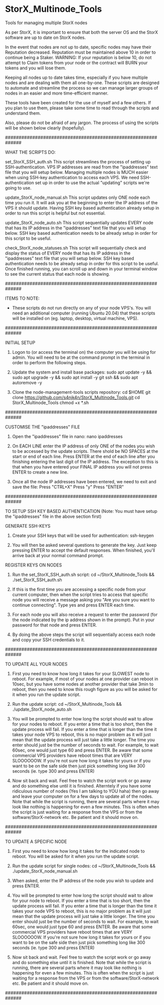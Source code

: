 # StorX_Multinode_Tools
Tools for managing multiple StorX nodes

As per StorX, it is important to ensure that both the server OS and the StorX software are up to date on StorX nodes. 

In the event that nodes are not up to date, specific nodes may have their Reputation decreased. Reputation must be maintained above 10 in order to continue being a Staker. WARNING: If your reputation is below 10, do not attempt to Claim tokens from your node or the contract will BURN your tokens and you will lose them.

Keeping all nodes up to date takes time, especially if you have multiple nodes and are dealing with them all one-by-one. These scripts are designed to automate and streamline the process so we can manage larger groups of nodes in an easier and more time-efficient manner.

These tools have been created for the use of myself and a few others. If you plan to use them, please take some time to read through the scripts and understand them.

Also, please do not be afraid of any jargon. The process of using the scripts will be shown below clearly (hopefully).

##############################################################

WHAT THE SCRIPTS DO:

set_StorX_SSH_auth.sh
This script streamlines the process of setting up SSH-authentication. VPS IP addresses are read from the "ipaddresses" text file that you will setup below. Managing multiple nodes is MUCH easier when using SSH-key authentication to access each VPS. We need SSH-authentication set up in order to use the actual "updating" scripts we're going to use.

update_StorX_node_manual.sh
This script updates only ONE node each time you run it. It will ask you at the beginning to enter the IP address of the VPS it should update. Having SSH key based authentication already setup in order to run this script is helpful but not essential.

update_StorX_node_auto.sh
This script sequentially updates EVERY node that has its IP address in the "ipaddresses" text file that you will setup below. SSH key based authentication needs to be already setup in order for this script to be useful.

check_StorX_node_statuses.sh
This script will sequentially check and display the status of EVERY node that has its IP address in the "ipaddresses" text file that you will setup below. SSH key based authentication needs to be already setup in order for this script to be useful. Once finished running, you can scroll up and down in your terminal window to see the current status that each node is showing.

##############################################################

ITEMS TO NOTE:

* These scripts do not run directly on any of your node VPS's. You will need an additional computer (running Ubuntu 20.04) that these scripts will be installed on (eg. laptop, desktop, virtual machine, VPS).

##############################################################

INITIAL SETUP

1. Logon to (or access the terminal on) the computer you will be using for admin. You will need to be at the command prompt in the terminal in order to perform the following steps.

2. Update the system and install base packages:
    sudo apt update -y && sudo apt upgrade -y && sudo apt install -y git ssh && sudo apt autoremove -y

3. Clone the node-management-tools scripts repository:
    cd $HOME
    git clone https://github.com/s4njk4n/StorX_Multinode_Tools.git
    cd StorX_Multinode_Tools
    chmod +x *.sh

##############################################################

CUSTOMISE THE "ipaddresses" FILE

1. Open the "ipaddresses" file in nano:
    nano ipaddresses

2. On EACH LINE enter the IP address of only ONE of the nodes you wish to be accessed by the update scripts. There shold be NO SPACES at the start or end of each line. Press ENTER at the end of each line after you finishing entering the last digit of the IP address. The exception to this is that when you have entered your FINAL IP address you will not press ENTER to create a new line.

3. Once all the node IP addresses have been entered, we need to exit and save the file:
    Press "CTRL+X"
    Press "y"
    Press "ENTER"

##############################################################

TO SETUP SSH KEY BASED AUTHENTICATION
(Note: You must have setup the "ipaddresses" file in the above section first)

GENERATE SSH-KEYS 

1. Create your SSH keys that will be used for authentication:
    ssh-keygen

2. You will then be asked several questions to generate the key. Just keep pressing ENTER to accept the default responses. When finished, you'll arrive back at your normal command prompt.

REGISTER KEYS ON NODES

1. Run the set_StorX_SSH_auth.sh script:
    cd ~/StorX_Multinode_Tools && ./set_StorX_SSH_auth.sh

2. If this is the first time you are accessing a specific node from your current computer, then when the script tries to access that specific node you will receive a message asking you "Are you sure you want to continue connecting". Type yes and press ENTER each time.

3. For each node you will also receive a request to enter the password (for the node indicated by the ip address shown in the prompt). Put in your password for that node and press ENTER.

4. By doing the above steps the script will sequentially access each node and copy your SSH credentials to it.

##############################################################

TO UPDATE ALL YOUR NODES

1. First you need to know how long it takes for your SLOWEST node to reboot. For example, if most of your nodes at one provider can reboot in 10sec, but you have some nodes at another provider that take 3min to reboot, then you need to know this rough figure as you will be asked for it when you run the update script.

2. Run the update script:
    cd ~/StorX_Multinode_Tools && ./update_StorX_node_auto.sh

3. You will be prompted to enter how long the script should wait to allow for your nodes to reboot. If you enter a time that is too short, then the update process will fail. If you enter a time that is longer than the time it takes your node VPS to reboot, this is no major problem as it will just mean that the update process will just take a little longer. The time you enter should just be the number of seconds to wait. For example, to wait 60sec, one would just type 60 and press ENTER. Be aware that some commercial VPS providers have reboot times that are VERY SLOOOOOOW. If you're not sure how long it takes for yours or if you want to be on the safe side then just pick something long like 300 seconds (ie. type 300 and press ENTER)

4. Now sit back and wait. Feel free to watch the script work or go away and do something else until it is finished. Alterntely if you have some ridiculous number of nodes (Yes I am talking to YOU haha) then go away and leave your computer on for a few days to update all of the nodes. Note that while the script is running, there are several parts where it may look like nothing is happening for even a few minutes. This is often when the script is just waiting for a response from the VPS or from the software/StorX-network etc. Be patient and it should move on.

##############################################################

TO UPDATE A SPECIFIC NODE

1. First you need to know how long it takes for the indicated node to reboot. You will be asked for it when you run the update script.

2. Run the update script for single nodes:
    cd ~/StorX_Multinode_Tools && ./update_StorX_node_manual.sh

3. When asked, enter the IP address of the node you wish to update and press ENTER.

4. You will be prompted to enter how long the script should wait to allow for your node to reboot. If you enter a time that is too short, then the update process will fail. If you enter a time that is longer than the time it takes your node VPS to reboot, this is no major problem as it will just mean that the update process will just take a little longer. The time you enter should just be the number of seconds to wait. For example, to wait 60sec, one would just type 60 and press ENTER. Be aware that some commercial VPS providers have reboot times that are VERY SLOOOOOOW. If you're not sure how long it takes for yours or if you want to be on the safe side then just pick something long like 300 seconds (ie. type 300 and press ENTER)

5. Now sit back and wait. Feel free to watch the script work or go away and do something else until it is finished. Note that while the script is running, there are several parts where it may look like nothing is happening for even a few minutes. This is often when the script is just waiting for a response from the VPS or from the software/StorX-network etc. Be patient and it should move on.

##############################################################
